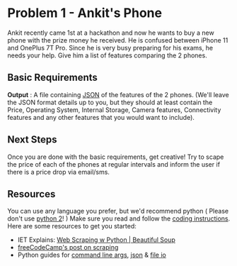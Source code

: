 # Problem 1 - Ankit's Phone

Ankit recently came 1st at a hackathon and now he wants to buy a new phone with the prize money he received. He is confused between iPhone 11 and OnePlus 7T Pro. Since he is very busy preparing for his exams, he needs your help. Give him a list of features comparing the 2 phones. 

## Basic Requirements

**Output** : A file containing [JSON](https://www.copterlabs.com/json-what-it-is-how-it-works-how-to-use-it/) of the features of the 2 phones. (We'll leave the JSON format details up to you, but they should at least contain the Price, Operating System, Internal Storage, Camera features, Connectivity features and any other features that you would want to include).

## Next Steps

Once you are done with the basic requirements, get creative! Try to scape the price of each of the phones at regular intervals and inform the user if there is a price drop via email/sms.

## Resources

You can use any language you prefer, but we'd recommend python ( Please don't use [python 2](https://wiki.python.org/moin/Python2orPython3)! ) Make sure you read and follow the [coding instructions](../CODING_INSTRUCTIONS.md). Here are some resources to get you started:

- IET Explains: [Web Scraping w Python | Beautiful Soup](https://www.youtube.com/watch?v=oLbjA8mBK2Q&feature=youtu.be)
- [freeCodeCamp's post on scraping](https://medium.freecodecamp.org/how-to-scrape-websites-with-python-and-beautifulsoup-5946935d93fe)
- Python guides for [command line args](https://pymotw.com/3/argparse/index.html#module-argparse), [json](https://pymotw.com/3/json/index.html) & [file io](https://docs.python.org/3/tutorial/inputoutput.html#reading-and-writing-files)
